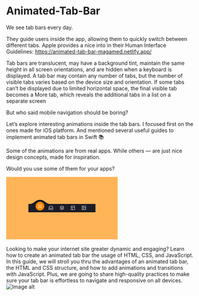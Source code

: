 # Animated-Tab-Bar


We see tab bars every day.

They guide users inside the app, allowing them to quickly switch between different tabs. Apple provides a nice into in their Human Interface Guidelines:
https://animated-tab-bar-magamed.netlify.app/

Tab bars are translucent, may have a background tint, maintain the same height in all screen orientations, and are hidden when a keyboard is displayed. A tab bar may contain any number of tabs, but the number of visible tabs varies based on the device size and orientation. If some tabs can’t be displayed due to limited horizontal space, the final visible tab becomes a More tab, which reveals the additional tabs in a list on a separate screen

But who said mobile navigation should be boring?

Let’s explore interesting animations inside the tab bars. I focused first on the ones made for iOS platform. And mentioned several useful guides to implement animated tab bars in Swift 📚

Some of the animations are from real apps. While others — are just nice design concepts, made for inspiration.

Would you use some of them for your apps?

![Image alt](https://github.com/AndyMagwayer/Animated-Tab-Bar/blob/main/%D0%91%D0%B5%D0%B7%20%D0%BD%D0%B0%D0%B7%D0%B2%D0%B0%D0%BD%D0%B8%D1%8F.png)


Looking to make your internet site greater dynamic and engaging? Learn how to create an animated tab bar the usage of HTML, CSS, and JavaScript. In this guide, we will stroll you thru the advantages of an animated tab bar, the HTML and CSS structure, and how to add animations and transitions with JavaScript. Plus, we are going to share high-quality practices to make sure your tab bar is effortless to navigate and responsive on all devices.
![Image alt](https://github.com/{username}/{repository}/raw/{branch}/{path}/image.png)


